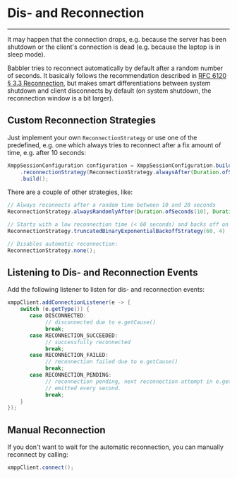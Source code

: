 # Dis- and Reconnection
---

It may happen that the connection drops, e.g. because the server has been shutdown or the client's connection is dead
(e.g. because the laptop is in sleep mode).

Babbler tries to reconnect automatically by default after a random number of seconds. It basically follows the recommendation described in
[RFC 6120 § 3.3 Reconnection](https://xmpp.org/rfcs/rfc6120.html#tcp-reconnect), but makes smart differentiations between system shutdown and client disconnects by default
(on system shutdown, the reconnection window is a bit larger).

## Custom Reconnection Strategies

Just implement your own `ReconnectionStrategy` or use one of the predefined, e.g. one which always tries to reconnect after a fix amount of time, e.g. after 10 seconds:

```java
XmppSessionConfiguration configuration = XmppSessionConfiguration.builder()
    .reconnectionStrategy(ReconnectionStrategy.alwaysAfter(Duration.ofSeconds(10)))
    .build();
```

There are a couple of other strategies, like:

```java
// Always reconnects after a random time between 10 and 20 seconds
ReconnectionStrategy.alwaysRandomlyAfter(Duration.ofSeconds(10), Duration.ofSeconds(20))

// Starts with a low reconnection time (< 60 seconds) and backs off on each successive attempt.
ReconnectionStrategy.truncatedBinaryExponentialBackoffStrategy(60, 4)

// Disables automatic reconnection:
ReconnectionStrategy.none();
```

## Listening to Dis- and Reconnection Events

Add the following listener to listen for dis- and reconnection events:

```java
xmppClient.addConnectionListener(e -> {
    switch (e.getType()) {
       case DISCONNECTED:
            // disconnected due to e.getCause()
            break;
       case RECONNECTION_SUCCEEDED:
            // successfully reconnected
            break;
       case RECONNECTION_FAILED:
            // reconnection failed due to e.getCause()
            break;
       case RECONNECTION_PENDING:
            // reconnection pending, next reconnection attempt in e.getNextReconnectionAttempt()
            // emitted every second.
            break;
    }
});
```

## Manual Reconnection

If you don't want to wait for the automatic reconnection, you can manually reconnect by calling:

```java
xmppClient.connect();
```